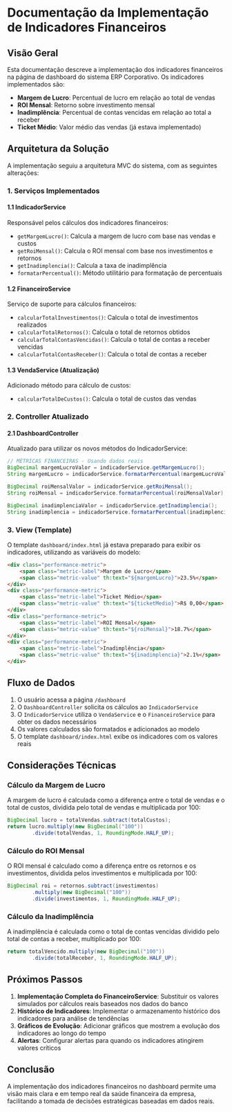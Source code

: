# Documentação da Implementação de Indicadores Financeiros

## Visão Geral

Esta documentação descreve a implementação dos indicadores financeiros na página de dashboard do sistema ERP Corporativo. Os indicadores implementados são:

- **Margem de Lucro**: Percentual de lucro em relação ao total de vendas
- **ROI Mensal**: Retorno sobre investimento mensal
- **Inadimplência**: Percentual de contas vencidas em relação ao total a receber
- **Ticket Médio**: Valor médio das vendas (já estava implementado)

## Arquitetura da Solução

A implementação seguiu a arquitetura MVC do sistema, com as seguintes alterações:

### 1. Serviços Implementados

#### 1.1 IndicadorService

Responsável pelos cálculos dos indicadores financeiros:

- `getMargemLucro()`: Calcula a margem de lucro com base nas vendas e custos
- `getRoiMensal()`: Calcula o ROI mensal com base nos investimentos e retornos
- `getInadimplencia()`: Calcula a taxa de inadimplência
- `formatarPercentual()`: Método utilitário para formatação de percentuais

#### 1.2 FinanceiroService

Serviço de suporte para cálculos financeiros:

- `calcularTotalInvestimentos()`: Calcula o total de investimentos realizados
- `calcularTotalRetornos()`: Calcula o total de retornos obtidos
- `calcularTotalContasVencidas()`: Calcula o total de contas a receber vencidas
- `calcularTotalContasReceber()`: Calcula o total de contas a receber

#### 1.3 VendaService (Atualização)

Adicionado método para cálculo de custos:

- `calcularTotalDeCustos()`: Calcula o total de custos das vendas

### 2. Controller Atualizado

#### 2.1 DashboardController

Atualizado para utilizar os novos métodos do IndicadorService:

```java
// MÉTRICAS FINANCEIRAS - Usando dados reais
BigDecimal margemLucroValor = indicadorService.getMargemLucro();
String margemLucro = indicadorService.formatarPercentual(margemLucroValor);

BigDecimal roiMensalValor = indicadorService.getRoiMensal();
String roiMensal = indicadorService.formatarPercentual(roiMensalValor);

BigDecimal inadimplenciaValor = indicadorService.getInadimplencia();
String inadimplencia = indicadorService.formatarPercentual(inadimplenciaValor);
```

### 3. View (Template)

O template `dashboard/index.html` já estava preparado para exibir os indicadores, utilizando as variáveis do modelo:

```html
<div class="performance-metric">
    <span class="metric-label">Margem de Lucro</span>
    <span class="metric-value" th:text="${margemLucro}">23.5%</span>
</div>
<div class="performance-metric">
    <span class="metric-label">Ticket Médio</span>
    <span class="metric-value" th:text="${ticketMedio}">R$ 0,00</span>
</div>
<div class="performance-metric">
    <span class="metric-label">ROI Mensal</span>
    <span class="metric-value" th:text="${roiMensal}">18.7%</span>
</div>
<div class="performance-metric">
    <span class="metric-label">Inadimplência</span>
    <span class="metric-value" th:text="${inadimplencia}">2.1%</span>
</div>
```

## Fluxo de Dados

1. O usuário acessa a página `/dashboard`
2. O `DashboardController` solicita os cálculos ao `IndicadorService`
3. O `IndicadorService` utiliza o `VendaService` e o `FinanceiroService` para obter os dados necessários
4. Os valores calculados são formatados e adicionados ao modelo
5. O template `dashboard/index.html` exibe os indicadores com os valores reais

## Considerações Técnicas

### Cálculo da Margem de Lucro

A margem de lucro é calculada como a diferença entre o total de vendas e o total de custos, dividida pelo total de vendas e multiplicada por 100:

```java
BigDecimal lucro = totalVendas.subtract(totalCustos);
return lucro.multiply(new BigDecimal("100"))
        .divide(totalVendas, 1, RoundingMode.HALF_UP);
```

### Cálculo do ROI Mensal

O ROI mensal é calculado como a diferença entre os retornos e os investimentos, dividida pelos investimentos e multiplicada por 100:

```java
BigDecimal roi = retornos.subtract(investimentos)
        .multiply(new BigDecimal("100"))
        .divide(investimentos, 1, RoundingMode.HALF_UP);
```

### Cálculo da Inadimplência

A inadimplência é calculada como o total de contas vencidas dividido pelo total de contas a receber, multiplicado por 100:

```java
return totalVencido.multiply(new BigDecimal("100"))
        .divide(totalReceber, 1, RoundingMode.HALF_UP);
```

## Próximos Passos

1. **Implementação Completa do FinanceiroService**: Substituir os valores simulados por cálculos reais baseados nos dados do banco
2. **Histórico de Indicadores**: Implementar o armazenamento histórico dos indicadores para análise de tendências
3. **Gráficos de Evolução**: Adicionar gráficos que mostrem a evolução dos indicadores ao longo do tempo
4. **Alertas**: Configurar alertas para quando os indicadores atingirem valores críticos

## Conclusão

A implementação dos indicadores financeiros no dashboard permite uma visão mais clara e em tempo real da saúde financeira da empresa, facilitando a tomada de decisões estratégicas baseadas em dados reais.